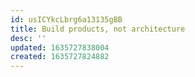 ```yaml
---
id: usICYkcLbrg6a13135gBB
title: Build products, not architecture
desc: ''
updated: 1635727838004
created: 1635727824882
---
```


